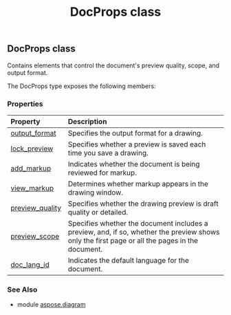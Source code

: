 ﻿---
title: DocProps class
second_title: Aspose.Diagram for Python via .NET API References
description: 
type: docs
weight: 620
url: /python-net/aspose.diagram/docprops/
is_root: false
---

## DocProps class

Contains elements that control the document's preview quality, scope, and output format.



The DocProps type exposes the following members:

### Properties
| Property | Description |
| :- | :- |
| [output_format](/diagram/python-net/aspose.diagram/docprops/output_format) | Specifies the output format for a drawing. |
| [lock_preview](/diagram/python-net/aspose.diagram/docprops/lock_preview) | Specifies whether a preview is saved each time you save a drawing. |
| [add_markup](/diagram/python-net/aspose.diagram/docprops/add_markup) | Indicates whether the document is being reviewed for markup. |
| [view_markup](/diagram/python-net/aspose.diagram/docprops/view_markup) | Determines whether markup appears in the drawing window. |
| [preview_quality](/diagram/python-net/aspose.diagram/docprops/preview_quality) | Specifies whether the drawing preview is draft quality or detailed. |
| [preview_scope](/diagram/python-net/aspose.diagram/docprops/preview_scope) | Specifies whether the document includes a preview, and, if so, whether the preview shows only the first page or all the pages in the document. |
| [doc_lang_id](/diagram/python-net/aspose.diagram/docprops/doc_lang_id) | Indicates the default language for the document. |


### See Also

* module [aspose.diagram](../)
